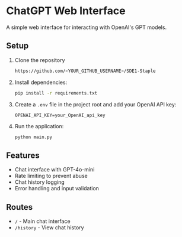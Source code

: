 # ChatGPT Web Interface

A simple web interface for interacting with OpenAI's GPT models.

## Setup

1. Clone the repository
   ```bash
   https://github.com/<YOUR_GITHUB_USERNAME>/SDE1-Staple
   ```
2. Install dependencies:
   ```bash
   pip install -r requirements.txt
   ```
3. Create a `.env` file in the project root and add your OpenAI API key:
   ```
   OPENAI_API_KEY=your_OpenAI_api_key
   ```
4. Run the application:
   ```bash
   python main.py
   ```

## Features

- Chat interface with GPT-4o-mini
- Rate limiting to prevent abuse
- Chat history logging
- Error handling and input validation

## Routes

- `/` - Main chat interface
- `/history` - View chat history